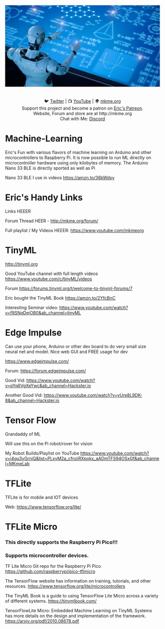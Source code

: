 
<p align="center">
<br>
 <img src="https://github.com/MKme/Machine-Learning/blob/main/Photos/machine-learning.jpg" width="700"/>
 <br>

<br>
<br>
🐦 <a href="https://twitter.com/mkmeorg">Twitter</a>
| 📺 <a href="https://www.youtube.com/mkmeorg">YouTube</a>
| 🌍 <a href="http://www.mkme.org">mkme.org</a><br>
Support this project and become a patron on <a href="http://mkme.org/patreon">Eric's Patreon</a>.<br>
Website, Forum and store are at http://mkme.org <br>
Chat with Me: <a href="https://discord.gg/j9S4Fgv">Discord</a></b>
</p>


# Machine-Learning
Eric's Fun with various flavors of machine learning on Arduino and other microcontrollers to Raspberry Pi. It is now possible to run ML directly on microcontroller hardware using only
kilobytes of memory.  The Arduino Nano 33 BLE is directly sported as well as Pi

Nano 33 BLE I use in videos https://amzn.to/36bWdsy


# Eric's Handy Links
Links HEEER

Forum Thread HEER - http://mkme.org/forum/

Full playlist / My Videos HEEER: https://www.youtube.com/mkmeorg

# TinyML

http://tinyml.org

Good YouTube channel with full length videos https://www.youtube.com/c/tinyML/videos

Forum https://forums.tinyml.org/t/welcome-to-tinyml-forums/7

Eric bought the TinyML Book https://amzn.to/2YfcBnC

Interesting Seminar video: https://www.youtube.com/watch?v=f9SNqDejOB0&ab_channel=tinyML


# Edge Impulse 

Can use your phone, Arduino or other dev board to do very small size neural net and model.  Nice web GUI and FREE usage for dev 

https://www.edgeimpulse.com/

Forum: https://forum.edgeimpulse.com/

Good Vid: https://www.youtube.com/watch?v=pYq6VgXeYwc&ab_channel=Hackster.io

Another Good Vid:  https://www.youtube.com/watch?v=yUre8L9DK-8&ab_channel=Hackster.io

# Tensor Flow
 
Grandaddy of ML 

Will use this on the Pi robot/rover for vision

My Robot Builds/Playlist on YouTube https://www.youtube.com/watch?v=i4qu3vGrniQ&list=PLxyM2a_cfnzjRXpokx_aADmTFS94OSxGf&ab_channel=MKmeLab


# TFLite 

TFLite is for mobile and IOT devices

Web:  https://www.tensorflow.org/lite/


# TFLite Micro

### This directly supports the Raspberry Pi Pico!!!  

### Supports microcontroller devices.  

TF Lite Micro Git repo for the Raspberry Pi Pico https://github.com/raspberrypi/pico-tflmicro

The TensorFlow website has information on training, tutorials, and other resources. https://www.tensorflow.org/lite/microcontrollers

The TinyML Book is a guide to using TensorFlow Lite Micro across a variety of different systems. https://tinymlbook.com/

TensorFlowLite Micro: Embedded Machine Learning on TinyML Systems has more details on the design and implementation of the framework. https://arxiv.org/pdf/2010.08678.pdf




